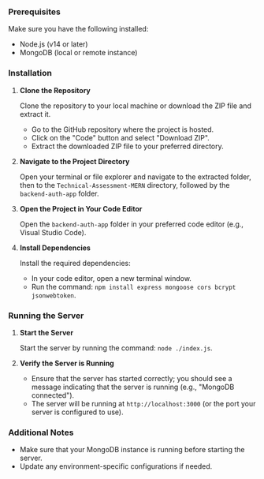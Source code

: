 ### Prerequisites

Make sure you have the following installed:
- Node.js (v14 or later)
- MongoDB (local or remote instance)

### Installation

1. **Clone the Repository**

   Clone the repository to your local machine or download the ZIP file and extract it.

   - Go to the GitHub repository where the project is hosted.
   - Click on the "Code" button and select "Download ZIP".
   - Extract the downloaded ZIP file to your preferred directory.

2. **Navigate to the Project Directory**

   Open your terminal or file explorer and navigate to the extracted folder, then to the `Technical-Assessment-MERN` directory, followed by the `backend-auth-app` folder.

3. **Open the Project in Your Code Editor**

   Open the `backend-auth-app` folder in your preferred code editor (e.g., Visual Studio Code).

4. **Install Dependencies**

   Install the required dependencies:

   - In your code editor, open a new terminal window.
   - Run the command: `npm install express mongoose cors bcrypt jsonwebtoken`.

### Running the Server

1. **Start the Server**

   Start the server by running the command: `node ./index.js`.

2. **Verify the Server is Running**

   - Ensure that the server has started correctly; you should see a message indicating that the server is running (e.g., "MongoDB connected").
   - The server will be running at `http://localhost:3000` (or the port your server is configured to use).

### Additional Notes

- Make sure that your MongoDB instance is running before starting the server.
- Update any environment-specific configurations if needed.

